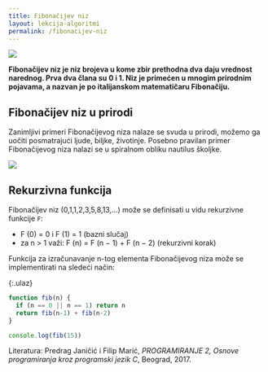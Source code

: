 ```yaml
---
title: Fibonačijev niz
layout: lekcija-algoritmi
permalink: /fibonacijev-niz
---
```


![](https://upload.wikimedia.org/wikipedia/commons/3/38/AureaFibonacci.jpg)

**Fibonačijev niz je niz brojeva u kome zbir prethodna dva daju vrednost narednog. Prva dva člana su 0 i 1. Niz je primećen u mnogim prirodnim pojavama, a nazvan je po italijanskom matematičaru Fibonačiju.**

## Fibonačijev niz u prirodi

Zanimljivi primeri Fibonačijevog niza nalaze se svuda u prirodi, možemo ga uočiti posmatrajući ljude, biljke, životinje. Posebno pravilan primer Fibonačijevog niza nalazi se u spiralnom obliku nautilus školjke.

![](https://upload.wikimedia.org/wikipedia/commons/thumb/0/08/NautilusCutawayLogarithmicSpiral.jpg/635px-NautilusCutawayLogarithmicSpiral.jpg)

## Rekurzivna funkcija

Fibonačijev niz (0,1,1,2,3,5,8,13,...) može se definisati u vidu rekurzivne funkcije `F`:

- F (0) = 0 i F (1) = 1 (bazni slučaj)
- za n > 1 važi: F (n) = F (n − 1) + F (n − 2) (rekurzivni korak)

Funkcija za izračunavanje n-tog elementa Fibonačijevog niza može se implementirati na sledeći način:

{:.ulaz}
```js
function fib(n) {
  if (n == 0 || n == 1) return n
  return fib(n-1) + fib(n-2)
}

console.log(fib(15))
```

Literatura: Predrag Janičić i Filip Marić, *PROGRAMIRANJE 2, Osnove programiranja kroz programski jezik C*, Beograd, 2017.
